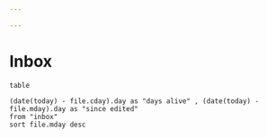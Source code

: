```yaml
---

---
```

# Inbox

```dataview 
table 

(date(today) - file.cday).day as "days alive" , (date(today) - file.mday).day as "since edited"
from "inbox"
sort file.mday desc
```
